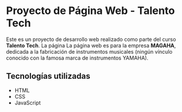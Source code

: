 # Proyecto de Página Web - Talento Tech

Este es un proyecto de desarrollo web realizado como parte del curso **Talento Tech**. La página La página web es para la empresa **MAGAHA**, dedicada a la fabricación de instrumentos musicales (ningún vínculo conocido con la famosa marca de instrumentos YAMAHA). 

## Tecnologías utilizadas
- HTML
- CSS
- JavaScript

